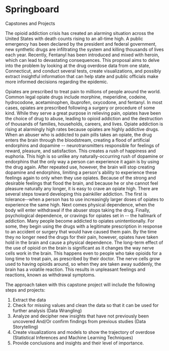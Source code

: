 # Springboard
Capstones and Projects 

The opioid addiction crisis has created an alarming situation across the United States with death counts rising to an all-time high. 
	 A public emergency has been declared by the president and federal government, new synthetic drugs are infiltrating the system and killing thousands of lives each year. Recently, 
Fentanyl has been introduced and mixed with heroin, which can lead to devastating consequences. This proposal aims to delve into the problem by looking at the drug overdose data from one state, Connecticut, and conduct several tests, create visualizations, and possibly extract insightful information that can help state and public officials make more informed decisions regarding the epidemic. 



Opiates are prescribed to treat pain to millions of people around the world. Common legal opiate drugs include morphine, meperidine, codeine, hydrocodone, acetaminophen, ibuprofen, oxycodone, and fentanyl. In most cases, opiates are prescribed following a surgery or procedure of some kind. While they serve a great purpose in relieving pain, opiates have been the choice of drug to abuse, leading to opioid addiction and the destruction of thousands of families, households, careers, and lives.
Opiate addiction is rising at alarmingly high rates because opiates are highly addictive drugs. When an abuser who is addicted to pain pills takes an opiate, the drug enters the brain through the bloodstream, creating a flood of artificial endorphins and dopamine -- neurotransmitters responsible for feelings of reward, pleasure, and satisfaction. This creates a rush of happiness and euphoria. This high is so unlike any naturally-occurring rush of dopamine or endorphins that the only way a person can experience it again is by using the drug again.
After repeated use, however, the brain will stop creating dopamine and endorphins, limiting a person's ability to experience these feelings again to only when they use opiates. Because of the strong and desirable feelings that flood the brain, and because he or she cannot feel pleasure naturally any longer, it is easy to crave an opiate high. There are several steps toward developing this painkiller addiction. The first is tolerance--when a person has to use increasingly larger doses of opiates to experience the same high. Next comes physical dependence, when the body will enter withdrawal if the abuser stops taking the drug. Finally, psychological dependence, or cravings for opiates set in -- the hallmark of addiction.
Many people become addicted to opiates unintentionally. For some, they begin using the drugs with a legitimate prescription in response to an accident or surgery that would have caused them pain. By the time they no longer need the drugs for their pain, however, opiates have taken hold in the brain and cause a physical dependence.
The long-term effect of the use of opioid on the brain is significant as it changes the way nerve cells work in the brain. This happens even to people who take opioids for a long time to treat pain, as prescribed by their doctor. The nerve cells grow used to having opioids around, so when they are taken away suddenly, the brain has a volatile reaction. This results in unpleasant feelings and reactions, known as withdrawal symptoms.


The approach taken with this capstone project will include the following steps and projects: 
1. Extract the data 
2. Check for missing values and clean the data so that it can be used for further analysis (Data Wrangling)
3. Analyze and decipher new insights that have not previously been uncovered And/Or
confirm findings from previous studies (Data Storytelling)
4. Create visualizations and models to show the trajectory of overdose (Statistical Inferences and Machine Learning Techniques)
5. Provide conclusions and insights and their level of importance. 
